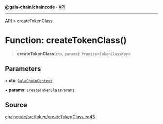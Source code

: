**@gala-chain/chaincode** ∙ [API](../exports.md)

***

[API](../exports.md) > createTokenClass

# Function: createTokenClass()

> **createTokenClass**(`ctx`, `params`): `Promise`\<`TokenClassKey`\>

## Parameters

▪ **ctx**: [`GalaChainContext`](../classes/GalaChainContext.md)

▪ **params**: `CreateTokenClassParams`

## Source

[chaincode/src/token/createTokenClass.ts:43](https://github.com/GalaChain/sdk/blob/bcbbb18/chaincode/src/token/createTokenClass.ts#L43)
